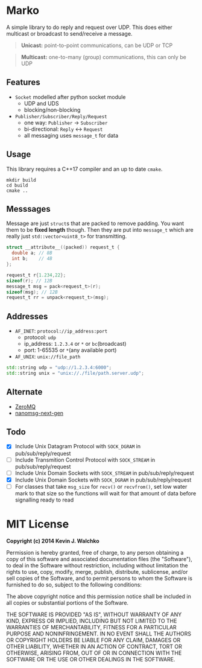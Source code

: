 # Marko

A simple library to do reply and request over UDP. This does either multicast
or broadcast to send/receive a message.

> **Unicast:** point-to-point communications, can be UDP or TCP

> **Multicast:** one-to-many (group) communications, this can only be UDP

## Features

- `Socket` modelled after python socket module
    - UDP and UDS
    - blocking/non-blocking
- `Publisher/Subscriber/Reply/Request`
    - one way: `Publisher` -> `Subscriber`
    - bi-directional: `Reply` <-> `Request`
    - all messaging uses `message_t` for data

## Usage

This library requires a C++17 compiler and an up to date `cmake`.

```
mkdir build
cd build
cmake ..
```

## Messsages

Message are just `struct`s that are packed to remove padding. You want
them to be **fixed length** though. Then they are put into `message_t`
which are really just `std::vector<uint8_t>` for transmitting.

```c
struct __attribute__((packed)) request_t {
  double a; // 8B
  int b;    // 4B
};

request_t r{1.234,22};
sizeof(r); // 12B
message_t msg = pack<request_t>(r);
sizeof(msg); // 12B
request_t rr = unpack<request_t>(msg);
```

## Addresses

- `AF_INET`: `protocol://ip_address:port`
    - protocol: `udp`
    - ip_address: `1.2.3.4` or `*` or `bc`(broadcast)
    - port: 1-65535 or `*`(any available port)
- `AF_UNIX`: `unix://file_path`

```c++
std::string udp = "udp://1.2.3.4:6000";
std::string unix = "unix://./file/path.server.udp";
```

## Alternate

- [ZeroMQ](https://zeromq.org/)
- [nanomsg-next-gen](https://github.com/nanomsg/nng)

## Todo

- [x] Include Unix Datagram Protocol with `SOCK_DGRAM` in pub/sub/reply/request
- [ ] Include Transmition Control Protocol with `SOCK_STREAM` in pub/sub/reply/request
- [ ] Include Unix Domain Sockets with `SOCK_STREAM` in pub/sub/reply/request
- [x] Include Unix Domain Sockets with `SOCK_DGRAM` in pub/sub/reply/request
- [ ] For classes that take `msg_size` for `recv()` or `recvfrom()`, set
      low water mark to that size so the functions will wait for that
      amount of data before signalling ready to read

# MIT License

**Copyright (c) 2014 Kevin J. Walchko**

Permission is hereby granted, free of charge, to any person obtaining a copy
of this software and associated documentation files (the "Software"), to deal
in the Software without restriction, including without limitation the rights
to use, copy, modify, merge, publish, distribute, sublicense, and/or sell
copies of the Software, and to permit persons to whom the Software is
furnished to do so, subject to the following conditions:

The above copyright notice and this permission notice shall be included in all
copies or substantial portions of the Software.

THE SOFTWARE IS PROVIDED "AS IS", WITHOUT WARRANTY OF ANY KIND, EXPRESS OR
IMPLIED, INCLUDING BUT NOT LIMITED TO THE WARRANTIES OF MERCHANTABILITY,
FITNESS FOR A PARTICULAR PURPOSE AND NONINFRINGEMENT. IN NO EVENT SHALL THE
AUTHORS OR COPYRIGHT HOLDERS BE LIABLE FOR ANY CLAIM, DAMAGES OR OTHER
LIABILITY, WHETHER IN AN ACTION OF CONTRACT, TORT OR OTHERWISE, ARISING FROM,
OUT OF OR IN CONNECTION WITH THE SOFTWARE OR THE USE OR OTHER DEALINGS IN THE
SOFTWARE.
